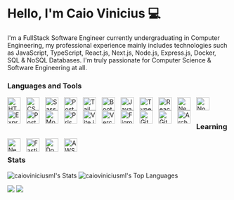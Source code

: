 # Hello, I'm Caio Vinicius 💻

I'm a FullStack Software Engineer currently undergraduating in Computer Engineering, my professional experience mainly includes technologies such as JavaScript, TypeScript, React.js, Next.js, Node.js, Express.js, Docker, SQL & NoSQL Databases. I'm truly passionate for Computer Science & Software Engineering at all.

### Languages and Tools
<img align="left" alt="HTML" title="HTML" width="30px" style="padding-right:10px;" src="https://cdn.jsdelivr.net/gh/devicons/devicon@latest/icons/html5/html5-plain.svg" />
<img align="left" alt="CSS" title="CSS" width="30px" style="padding-right:10px;" src="https://cdn.jsdelivr.net/gh/devicons/devicon@latest/icons/css3/css3-plain.svg" />
<img align="left" alt="Sass" title="Sass" width="30px" style="padding-right:10px;" src="https://cdn.jsdelivr.net/gh/devicons/devicon@latest/icons/sass/sass-original.svg" />
<img align="left" alt="Postcss" title="Postcss" width="30px" style="padding-right:10px;" src="https://cdn.jsdelivr.net/gh/devicons/devicon@latest/icons/postcss/postcss-original.svg" />
<img align="left" alt="Tailwind CSS" title="Tailwind CSS" width="30px" style="padding-right:10px;" src="https://cdn.jsdelivr.net/gh/devicons/devicon@latest/icons/tailwindcss/tailwindcss-original.svg" />
<img align="left" alt="Bootstrap" title="Bootstrap" width="30px" style="padding-right:10px;" src="https://cdn.jsdelivr.net/gh/devicons/devicon@latest/icons/bootstrap/bootstrap-original.svg" />
<img align="left" alt="JavaScript" title="JavaScript" width="30px" style="padding-right:10px;" src="https://cdn.jsdelivr.net/gh/devicons/devicon@latest/icons/javascript/javascript-original.svg" />
<img align="left" alt="TypeScript" title="TypeScript" width="30px" style="padding-right:10px;" src="https://cdn.jsdelivr.net/gh/devicons/devicon@latest/icons/typescript/typescript-original.svg" />
<img align="left" alt="React" title="React" width="30px" style="padding-right:10px;" src="https://cdn.jsdelivr.net/gh/devicons/devicon@latest/icons/react/react-original.svg" />
<img align="left" alt="Next.js" title="Next.js" width="30px" style="padding-right:10px;" src="https://cdn.jsdelivr.net/gh/devicons/devicon@latest/icons/nextjs/nextjs-original.svg" />
<img align="left" alt="Node.js" title="Node.js" width="30px" style="padding-right:10px;" src="https://cdn.jsdelivr.net/gh/devicons/devicon@latest/icons/nodejs/nodejs-original.svg" />
<img align="left" alt="Express.js" title="Express.js" width="30px" style="padding-right:10px;" src="https://cdn.jsdelivr.net/gh/devicons/devicon@latest/icons/express/express-original.svg" /> 
<img align="left" alt="PostgreSQL" title="PostgreSQL" width="30px" style="padding-right:10px;" src="https://cdn.jsdelivr.net/gh/devicons/devicon@latest/icons/postgresql/postgresql-original.svg" />
<img align="left" alt="MongoDB" title="MongoDB" width="30px" style="padding-right:10px;" src="https://cdn.jsdelivr.net/gh/devicons/devicon@latest/icons/mongodb/mongodb-original.svg" />
<img align="left" alt="PrismaORM" title="PrismaORM" width="30px" style="padding-right:10px;" src="https://cdn.jsdelivr.net/gh/devicons/devicon@latest/icons/prisma/prisma-original.svg" />  
<img align="left" alt="Vite.js" title="Vite.js" width="30px" style="padding-right:10px;" src="https://cdn.jsdelivr.net/gh/devicons/devicon@latest/icons/vitejs/vitejs-original.svg" /> 
<img align="left" alt="Vercel" title="Vercel" width="30px" style="padding-right:10px;" src="https://cdn.jsdelivr.net/gh/devicons/devicon@latest/icons/vercel/vercel-original.svg" />         
<img align="left" alt="Figma" title="Figma" width="30px" style="padding-right:10px;" src="https://cdn.jsdelivr.net/gh/devicons/devicon@latest/icons/figma/figma-original.svg" />
<img align="left" alt="Git" title="Git" width="30px" style="padding-right:10px;" src="https://cdn.jsdelivr.net/gh/devicons/devicon@latest/icons/git/git-original.svg" />
<img align="left" alt="GitHub" title="GitHub" width="30px" style="padding-right: 10px;" src="https://cdn.jsdelivr.net/gh/devicons/devicon@latest/icons/github/github-original.svg" />
<img align="left" alt="Arch Linux" title="Arch Linux" width="30px" style="padding-right:10px;" src="https://cdn.jsdelivr.net/gh/devicons/devicon@latest/icons/archlinux/archlinux-original.svg" />  
<br/>
<br/>

### Learning
<img align="left" alt="Nest.js" title="Nest.js" width="30px" style="padding-right:10px;" src="https://cdn.jsdelivr.net/gh/devicons/devicon@latest/icons/nestjs/nestjs-original.svg" />    
<img align="left" alt="Fastify" title="Fastify" width="30px" style="padding-right:10px;" src="https://cdn.jsdelivr.net/gh/devicons/devicon@latest/icons/fastify/fastify-plain.svg" />          
<img align="left" alt="Docker" title="Docker" width="30px" style="padding-right:10px;" src="https://cdn.jsdelivr.net/gh/devicons/devicon@latest/icons/docker/docker-plain-wordmark.svg" />
<img align="left" alt="AWS" title="Amazon Web Services" width="30px" style="padding-right:10px;" src="https://cdn.jsdelivr.net/gh/devicons/devicon@latest/icons/amazonwebservices/amazonwebservices-original-wordmark.svg" />      
<br/>

### Stats
![caioviniciusml's Stats](https://github-readme-stats.vercel.app/api?username=caioviniciusml&theme=nightowl&show_icons=true&include_all_commits=true&hide_border=true&count_private=true)
![caioviniciusml's Top Languages](https://github-readme-stats.vercel.app/api/top-langs/?username=caioviniciusml&theme=nightowl&show_icons=true&hide_border=true&layout=compact)
<br />

<a href="mailto:devcaioviniciusml@gmail.com"><img src="https://img.shields.io/badge/Gmail-D14836?style=for-the-badge&logo=gmail&logoColor=white"></a>
<a href="https://www.linkedin.com/in/caioviniciusml/" target="_blank"><img src="https://img.shields.io/badge/LinkedIn-0077B5?style=for-the-badge&logo=linkedin&logoColor=white" target="_blank"></a> 
